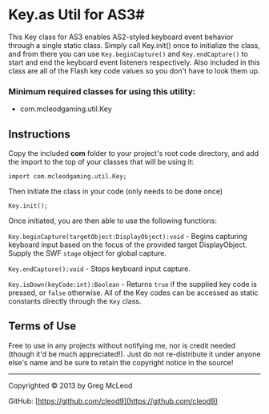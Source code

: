 # Key.as Util for AS3#

This Key class for AS3 enables AS2-styled keyboard event behavior through a single static class. Simply call Key.init() once to initialize the class, and from there you can use `Key.beginCapture()` and `Key.endCapture()` to start and end the keyboard event listeners respectively. Also included in this class are all of the Flash key code values so you don't have to look them up.

### Minimum required classes for using this utility: ###

- com.mcleodgaming.util.Key

## Instructions ##

Copy the included **com** folder to your project's root code directory, and add the import to the top of your classes that will be using it:

```as3
import com.mcleodgaming.util.Key;
```

Then initiate the class in your code (only needs to be done once)

```as3
Key.init();
```

Once initiated, you are then able to use the following functions:

`Key.beginCapture(targetObject:DisplayObject):void` - Begins capturing keyboard  input based on the focus of the provided target DisplayObject. Supply the SWF `stage` object for global capture.

`Key.endCapture():void` - Stops keyboard input capture.

`Key.isDown(keyCode:int):Boolean` - Returns `true` if the supplied key code is pressed, or `false` otherwise. All of the Key codes can be accessed as static constants directly through the `Key` class.

## Terms of Use ##

Free to use in any projects without notifying me, nor is credit needed (though it'd be much appreciated!). Just do not re-distribute it under anyone else's name and be sure to retain the copyright notice in the source!

 
----------

Copyrighted © 2013 by Greg McLeod

GitHub: [https://github.com/cleod9](https://github.com/cleod9)
